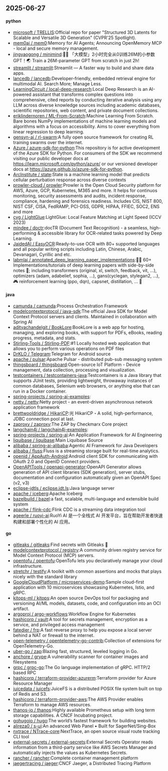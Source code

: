 ## 2025-06-27

#### python
* [microsoft / TRELLIS](https://github.com/microsoft/TRELLIS):Official repo for paper "Structured 3D Latents for Scalable and Versatile 3D Generation" (CVPR'25 Spotlight).
* [mem0ai / mem0](https://github.com/mem0ai/mem0):Memory for AI Agents; Announcing OpenMemory MCP - local and secure memory management.
* [jingyaogong / minimind](https://github.com/jingyaogong/minimind):🚀🚀 「大模型」2小时完全从0训练26M的小参数GPT！🌏 Train a 26M-parameter GPT from scratch in just 2h!
* [streamlit / streamlit](https://github.com/streamlit/streamlit):Streamlit — A faster way to build and share data apps.
* [lancedb / lancedb](https://github.com/lancedb/lancedb):Developer-friendly, embedded retrieval engine for multimodal AI. Search More; Manage Less.
* [LearningCircuit / local-deep-research](https://github.com/LearningCircuit/local-deep-research):Local Deep Research is an AI-powered assistant that transforms complex questions into comprehensive, cited reports by conducting iterative analysis using any LLM across diverse knowledge sources including academic databases, scientific repositories, web content, and private document collections.
* [eriklindernoren / ML-From-Scratch](https://github.com/eriklindernoren/ML-From-Scratch):Machine Learning From Scratch. Bare bones NumPy implementations of machine learning models and algorithms with a focus on accessibility. Aims to cover everything from linear regression to deep learning.
* [gensyn-ai / rl-swarm](https://github.com/gensyn-ai/rl-swarm):A fully open source framework for creating RL training swarms over the internet.
* [Azure / azure-sdk-for-python](https://github.com/Azure/azure-sdk-for-python):This repository is for active development of the Azure SDK for Python. For consumers of the SDK we recommend visiting our public developer docs at https://learn.microsoft.com/python/azure/ or our versioned developer docs at https://azure.github.io/azure-sdk-for-python.
* [ArcInstitute / state](https://github.com/ArcInstitute/state):State is a machine learning model that predicts cellular perturbation response across diverse contexts
* [prowler-cloud / prowler](https://github.com/prowler-cloud/prowler):Prowler is the Open Cloud Security platform for AWS, Azure, GCP, Kubernetes, M365 and more. It helps for continuos monitoring, security assessments and audits, incident response, compliance, hardening and forensics readiness. Includes CIS, NIST 800, NIST CSF, CISA, FedRAMP, PCI-DSS, GDPR, HIPAA, FFIEC, SOC2, ENS and more
* [cvg / LightGlue](https://github.com/cvg/LightGlue):LightGlue: Local Feature Matching at Light Speed (ICCV 2023)
* [mindee / doctr](https://github.com/mindee/doctr):docTR (Document Text Recognition) - a seamless, high-performing & accessible library for OCR-related tasks powered by Deep Learning.
* [JaidedAI / EasyOCR](https://github.com/JaidedAI/EasyOCR):Ready-to-use OCR with 80+ supported languages and all popular writing scripts including Latin, Chinese, Arabic, Devanagari, Cyrillic and etc.
* [labmlai / annotated_deep_learning_paper_implementations](https://github.com/labmlai/annotated_deep_learning_paper_implementations):🧑‍🏫 60+ Implementations/tutorials of deep learning papers with side-by-side notes 📝; including transformers (original, xl, switch, feedback, vit, ...), optimizers (adam, adabelief, sophia, ...), gans(cyclegan, stylegan2, ...), 🎮 reinforcement learning (ppo, dqn), capsnet, distillation, ... 🧠

#### java
* [camunda / camunda](https://github.com/camunda/camunda):Process Orchestration Framework
* [modelcontextprotocol / java-sdk](https://github.com/modelcontextprotocol/java-sdk):The official Java SDK for Model Context Protocol servers and clients. Maintained in collaboration with Spring AI
* [adityachandelgit / BookLore](https://github.com/adityachandelgit/BookLore):BookLore is a web app for hosting, managing, and exploring books, with support for PDFs, eBooks, reading progress, metadata, and stats.
* [Stirling-Tools / Stirling-PDF](https://github.com/Stirling-Tools/Stirling-PDF):#1 Locally hosted web application that allows you to perform various operations on PDF files
* [DrKLO / Telegram](https://github.com/DrKLO/Telegram):Telegram for Android source
* [apache / pulsar](https://github.com/apache/pulsar):Apache Pulsar - distributed pub-sub messaging system
* [thingsboard / thingsboard](https://github.com/thingsboard/thingsboard):Open-source IoT Platform - Device management, data collection, processing and visualization.
* [testcontainers / testcontainers-java](https://github.com/testcontainers/testcontainers-java):Testcontainers is a Java library that supports JUnit tests, providing lightweight, throwaway instances of common databases, Selenium web browsers, or anything else that can run in a Docker container.
* [spring-projects / spring-ai-examples](https://github.com/spring-projects/spring-ai-examples):
* [netty / netty](https://github.com/netty/netty):Netty project - an event-driven asynchronous network application framework
* [brettwooldridge / HikariCP](https://github.com/brettwooldridge/HikariCP):光 HikariCP・A solid, high-performance, JDBC connection pool at last.
* [zaproxy / zaproxy](https://github.com/zaproxy/zaproxy):The ZAP by Checkmarx Core project
* [langchain4j / langchain4j-examples](https://github.com/langchain4j/langchain4j-examples):
* [spring-projects / spring-ai](https://github.com/spring-projects/spring-ai):An Application Framework for AI Engineering
* [liquibase / liquibase](https://github.com/liquibase/liquibase):Main Liquibase Source
* [alibaba / spring-ai-alibaba](https://github.com/alibaba/spring-ai-alibaba):Agentic AI Framework for Java Developers
* [alibaba / fluss](https://github.com/alibaba/fluss):Fluss is a streaming storage built for real-time analytics.
* [openid / AppAuth-Android](https://github.com/openid/AppAuth-Android):Android client SDK for communicating with OAuth 2.0 and OpenID Connect providers.
* [OpenAPITools / openapi-generator](https://github.com/OpenAPITools/openapi-generator):OpenAPI Generator allows generation of API client libraries (SDK generation), server stubs, documentation and configuration automatically given an OpenAPI Spec (v2, v3)
* [eclipse-jdtls / eclipse.jdt.ls](https://github.com/eclipse-jdtls/eclipse.jdt.ls):Java language server
* [apache / iceberg](https://github.com/apache/iceberg):Apache Iceberg
* [bazelbuild / bazel](https://github.com/bazelbuild/bazel):a fast, scalable, multi-language and extensible build system
* [apache / flink-cdc](https://github.com/apache/flink-cdc):Flink CDC is a streaming data integration tool
* [ageerle / ruoyi-ai](https://github.com/ageerle/ruoyi-ai):RuoYi AI 是一个全栈式 AI 开发平台，旨在帮助开发者快速构建和部署个性化的 AI 应用。

#### go
* [gitleaks / gitleaks](https://github.com/gitleaks/gitleaks):Find secrets with Gitleaks 🔑
* [modelcontextprotocol / registry](https://github.com/modelcontextprotocol/registry):A community driven registry service for Model Context Protocol (MCP) servers.
* [opentofu / opentofu](https://github.com/opentofu/opentofu):OpenTofu lets you declaratively manage your cloud infrastructure.
* [stretchr / testify](https://github.com/stretchr/testify):A toolkit with common assertions and mocks that plays nicely with the standard library
* [GoogleCloudPlatform / microservices-demo](https://github.com/GoogleCloudPlatform/microservices-demo):Sample cloud-first application with 10 microservices showcasing Kubernetes, Istio, and gRPC.
* [kitops-ml / kitops](https://github.com/kitops-ml/kitops):An open source DevOps tool for packaging and versioning AI/ML models, datasets, code, and configuration into an OCI artifact.
* [argoproj / argo-workflows](https://github.com/argoproj/argo-workflows):Workflow Engine for Kubernetes
* [hashicorp / vault](https://github.com/hashicorp/vault):A tool for secrets management, encryption as a service, and privileged access management
* [fatedier / frp](https://github.com/fatedier/frp):A fast reverse proxy to help you expose a local server behind a NAT or firewall to the internet.
* [open-telemetry / opentelemetry-go-contrib](https://github.com/open-telemetry/opentelemetry-go-contrib):Collection of extensions for OpenTelemetry-Go.
* [uber-go / zap](https://github.com/uber-go/zap):Blazing fast, structured, leveled logging in Go.
* [anchore / grype](https://github.com/anchore/grype):A vulnerability scanner for container images and filesystems
* [grpc / grpc-go](https://github.com/grpc/grpc-go):The Go language implementation of gRPC. HTTP/2 based RPC
* [hashicorp / terraform-provider-azurerm](https://github.com/hashicorp/terraform-provider-azurerm):Terraform provider for Azure Resource Manager
* [juicedata / juicefs](https://github.com/juicedata/juicefs):JuiceFS is a distributed POSIX file system built on top of Redis and S3.
* [hashicorp / terraform-provider-aws](https://github.com/hashicorp/terraform-provider-aws):The AWS Provider enables Terraform to manage AWS resources.
* [thanos-io / thanos](https://github.com/thanos-io/thanos):Highly available Prometheus setup with long term storage capabilities. A CNCF Incubating project.
* [gohugoio / hugo](https://github.com/gohugoio/hugo):The world’s fastest framework for building websites.
* [alireza0 / s-ui](https://github.com/alireza0/s-ui):An advanced Web Panel • Built for SagerNet/Sing-Box
* [nxtrace / NTrace-core](https://github.com/nxtrace/NTrace-core):NextTrace, an open source visual route tracking CLI tool
* [external-secrets / external-secrets](https://github.com/external-secrets/external-secrets):External Secrets Operator reads information from a third-party service like AWS Secrets Manager and automatically injects the values as Kubernetes Secrets.
* [rancher / rancher](https://github.com/rancher/rancher):Complete container management platform
* [jaegertracing / jaeger](https://github.com/jaegertracing/jaeger):CNCF Jaeger, a Distributed Tracing Platform
